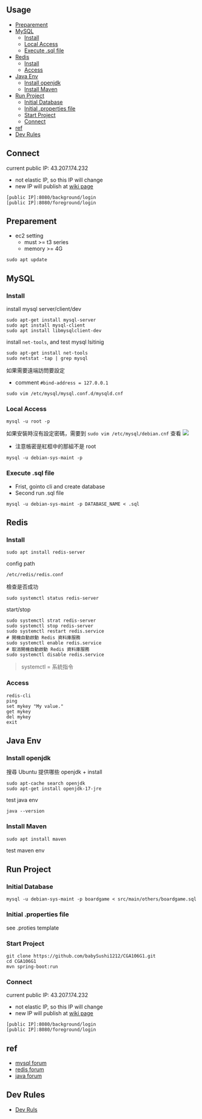 ## Usage

* [Preparement](#preparement)
* [MySQL](#mysql)
    * [Install](#install)
    * [Local Access](#local-access)
    * [Execute .sql file](#execute-sql-file)
* [Redis](#redis)
    * [Install](#install-1)
    * [Access](#access)
* [Java Env](#java-env)
    * [Install openjdk](#install-openjdk)
    * [Install Maven](#install-maven)
* [Run Project](#run-project)
    * [Initial Database](#initial-database)
    * [Initial .properties file](#initial-properties-file)
    * [Start Project](#start-project)
    * [Connect](#connect)
* [ref](#ref)
* [Dev Rules](#dev-rules)

## Connect

current public IP: 43.207.174.232
* not elastic IP, so this IP will change
* new IP will publish at [wiki page](https://github.com/babySushi1212/CGA106G1/wiki)

```
[public IP]:8080/background/login
[public IP]:8080/foreground/login
```

## Preparement

* ec2 setting
    * must >= t3 series
    * memory >= 4G
```bash!
sudo apt update
```

## MySQL

### Install

install mysql server/client/dev
```bash!
sudo apt-get install mysql-server
sudo apt install mysql-client
sudo apt install libmysqlclient-dev
```

install `net-tools`, and test mysql lsitinig
```bash!
sudo apt-get install net-tools
sudo netstat -tap | grep mysql
```

如果需要遠端訪問要設定
* comment `#bind-address = 127.0.0.1`
```bash!
sudo vim /etc/mysql/mysql.conf.d/mysqld.cnf
```

### Local Access

```bash!
mysql -u root -p
```
如果安裝時沒有設定密碼，需要到 `sudo vim /etc/mysql/debian.cnf` 查看
![](https://hackmd.io/_uploads/SJ8tYoo9h.png)
* 注意帳密是紅框中的那組不是 root
```bash!
mysql -u debian-sys-maint -p
```

### Execute .sql file

* Frist, gointo cli and create database
* Second run .sql file
```bash!
mysql -u debian-sys-maint -p DATABASE_NAME < .sql
```

## Redis

### Install

```bash!
sudo apt install redis-server
```

config path
```bash!
/etc/redis/redis.conf
```

檢查是否成功
```bash!
sudo systemctl status redis-server
```

start/stop
```bash!
sudo systemctl strat redis-server
sudo systemctl stop redis-server
sudo systemctl restart redis.service
# 開機自動啟動 Redis 資料庫服務
sudo systemctl enable redis.service
# 取消開機自動啟動 Redis 資料庫服務
sudo systemctl disable redis.service
```
> systemctl = 系統指令

### Access

```bash!
redis-cli
ping
set mykey "My value."
get mykey
del mykey
exit
```

## Java Env

### Install openjdk

搜尋 Ubuntu 提供哪些 openjdk + install
```bash!
sudo apt-cache search openjdk
sudo apt-get install openjdk-17-jre
```

test java env
```bash!
java --version
```

### Install Maven

```bash!
sudo apt install maven
```

test maven env

## Run Project

### Initial Database

```bash!
mysql -u debian-sys-maint -p boardgame < src/main/others/boardgame.sql
```

### Initial .properties file

see .proties template

### Start Project

```java!
git clone https://github.com/babySushi1212/CGA106G1.git
cd CGA106G1
mvn spring-boot:run
```

### Connect

current public IP: 43.207.174.232
* not elastic IP, so this IP will change
* new IP will publish at [wiki page](https://github.com/babySushi1212/CGA106G1/wiki)

```
[public IP]:8080/background/login
[public IP]:8080/foreground/login
```

## ref

* [mysql forum](https://andy6804tw.github.io/2019/01/29/ubuntu-mysql-setting/)
* [redis forum](https://officeguide.cc/ubuntu-linux-redis-database-installation-configuration-tutorial-examples/)
* [java forum](https://ithelp.ithome.com.tw/articles/10248237)

## Dev Rules
* [Dev Ruls](doc/Dev-Rules.md)
